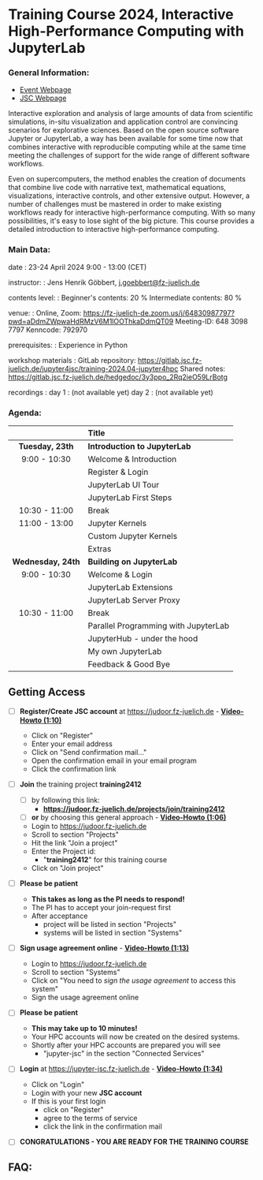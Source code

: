 Training Course 2024, Interactive High-Performance Computing with JupyterLab
================

### General Information:
- [Event Webpage](https://indico3-jsc.fz-juelich.de/event/161/)
- [JSC Webpage](https://www.fz-juelich.de/en/ias/jsc/news/events/training-courses/2024/interactive-hpc)

Interactive exploration and analysis of large amounts of data from scientific simulations, in-situ visualization and application control are convincing scenarios for explorative sciences. Based on the open source software Jupyter or JupyterLab, a way has been available for some time now that combines interactive with reproducible computing while at the same time meeting the challenges of support for the wide range of different software workflows.

Even on supercomputers, the method enables the creation of documents that combine live code with narrative text, mathematical equations, visualizations, interactive controls, and other extensive output. However, a number of challenges must be mastered in order to make existing workflows ready for interactive high-performance computing. With so many possibilities, it's easy to lose sight of the big picture. This course provides a detailed introduction to interactive high-performance computing.

### Main Data:
date
: 23-24 April 2024
  9:00 - 13:00 (CET)

instructor:
: Jens Henrik Göbbert, j.goebbert@fz-juelich.de

contents level:
: Beginner's contents:    20 %
  Intermediate contents:  80 %

venue:
: Online, Zoom: https://fz-juelich-de.zoom.us/j/64830987797?pwd=aDdmZWpwaHdRMzV6M1lOOThkaDdmQT09
  Meeting-ID: 648 3098 7797
  Kenncode: 792970

prerequisites:
: Experience in Python

workshop materials
: GitLab repository: https://gitlab.jsc.fz-juelich.de/jupyter4jsc/training-2024.04-jupyter4hpc
  Shared notes: https://gitlab.jsc.fz-juelich.de/hedgedoc/3y3ppo_2Rq2ieO59LrBotg
 
recordings
: day 1 : (not available yet)
  day 2 : (not available yet)

### Agenda:
|               | Title                                            | 
|:-------------:|:-------------------------------------------------|
| **Tuesday, 23th** | **Introduction to JupyterLab**             |
| 9:00 - 10:30  | Welcome & Introduction                           |
|               | Register & Login                                 |
|               | JupyterLab UI Tour                               |
|               | JupyterLab First Steps                           |
| 10:30 - 11:00 | Break                                            |
| 11:00 - 13:00 | Jupyter Kernels                                  |
|               | Custom Jupyter Kernels                           |
|               | Extras                                           |
| **Wednesday, 24th** | **Building on JupyterLab**               |
| 9:00 - 10:30  | Welcome & Login                                  |
|               | JupyterLab Extensions                            |
|               | JupyterLab Server Proxy                          |
| 10:30 - 11:00 | Break                                            |
|               | Parallel Programming with JupyterLab             |
|               | JupyterHub - under the hood                      |
|               | My own JupyterLab                                |
|               | Feedback & Good Bye                              |


## Getting Access
 - [ ] **Register/Create JSC account** at https://judoor.fz-juelich.de - [**Video-Howto (1:10)**](https://drive.google.com/file/d/1-DfiNBP4Gta0av4lQmubkXIXzr2FW4a-/view)
    - Click on "Register"
    - Enter your email address
    - Click on "Send confirmation mail..."
    - Open the confirmation email in your email program
    - Click the confirmation link

 - [ ] **Join** the training project **training2412**
     - [ ] by following this link:
         - **https://judoor.fz-juelich.de/projects/join/training2412**
     - [ ] **or** by choosing this general approach - [**Video-Howto (1:06)**](https://drive.google.com/file/d/1XdQSdML_jqGqvr_2WXqzlE-G6hiuYE2_/view)
     - Login to https://judoor.fz-juelich.de
     - Scroll to section "Projects"
     - Hit the link "Join a project"
     - Enter the Project id:
         - "**training2412**" for this training course
     - Click on "Join project"
     
 - [ ] **Please be patient**
     - **This takes as long as the PI needs to respond!** 
     - The PI has to accept your join-request first
     - After acceptance
         - project will be listed in section "Projects" 
         - systems will be listed in section "Systems"

- [ ] **Sign usage agreement online** - [**Video-Howto (1:13)**](https://drive.google.com/file/d/1mEN1GmWyGFp75uMIi4d6Tpek2NC_X8eY/view)
     - Login to https://judoor.fz-juelich.de
     - Scroll to section "Systems"
     - Click on "You need to _sign the usage agreement_ to access this system"
     - Sign the usage agreement online

- [ ] **Please be patient**
     - **This may take up to 10 minutes!**
     - Your HPC accounts will now be created on the desired systems.
     - Shortly after your HPC accounts are prepared you will see 
         - "jupyter-jsc" in the section "Connected Services"

- [ ] **Login** at https://jupyter-jsc.fz-juelich.de - [**Video-Howto (1:34)**](https://drive.google.com/file/d/1S8_DaZRjBUOv7S3xT_KO8WFf44BqlR0O/view)
     - Click on "Login"
     - Login with your new **JSC account**
     - If this is your first login
         - click on "Register"
         - agree to the terms of service
         - click the link in the confirmation mail

- [ ] **CONGRATULATIONS - YOU ARE READY FOR THE TRAINING COURSE**

## FAQ: